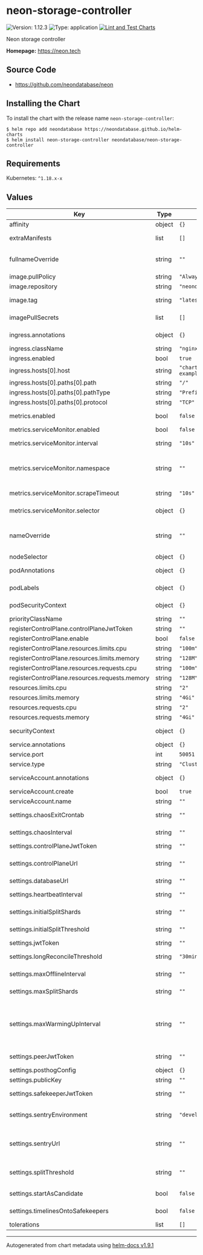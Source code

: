 # neon-storage-controller

![Version: 1.12.3](https://img.shields.io/badge/Version-1.12.3-informational?style=flat-square) ![Type: application](https://img.shields.io/badge/Type-application-informational?style=flat-square) [![Lint and Test Charts](https://github.com/neondatabase/helm-charts/actions/workflows/lint-test.yaml/badge.svg)](https://github.com/neondatabase/helm-charts/actions/workflows/lint-test.yaml)

Neon storage controller

**Homepage:** https://neon.tech

## Source Code

* <https://github.com/neondatabase/neon>

## Installing the Chart

To install the chart with the release name `neon-storage-controller`:

```console
$ helm repo add neondatabase https://neondatabase.github.io/helm-charts
$ helm install neon-storage-controller neondatabase/neon-storage-controller
```

## Requirements

Kubernetes: `^1.18.x-x`

## Values

| Key | Type | Default | Description |
|-----|------|---------|-------------|
| affinity | object | `{}` | Affinity for pod assignment |
| extraManifests | list | `[]` | Additional manifests that are created with the chart |
| fullnameOverride | string | `""` | String to fully override neon-storage-controller.fullname template |
| image.pullPolicy | string | `"Always"` | image pull policy |
| image.repository | string | `"neondatabase/neon"` | Neondatabase image repository |
| image.tag | string | `"latest"` | Overrides the image tag whose default is the chart appVersion. |
| imagePullSecrets | list | `[]` | Specify docker-registry secret names as an array |
| ingress.annotations | object | `{}` | Additional annotations for Ingress resource. |
| ingress.className | string | `"nginx-int"` | Ingress class for controller |
| ingress.enabled | bool | `true` | Enable ingress controller resource. |
| ingress.hosts[0].host | string | `"chart-example.local"` |  |
| ingress.hosts[0].paths[0].path | string | `"/"` |  |
| ingress.hosts[0].paths[0].pathType | string | `"Prefix"` |  |
| ingress.hosts[0].paths[0].protocol | string | `"TCP"` |  |
| metrics.enabled | bool | `false` | Enable prometheus metrcis autodiscovery |
| metrics.serviceMonitor.enabled | bool | `false` | Create ServiceMonitor resource |
| metrics.serviceMonitor.interval | string | `"10s"` | Interval in which prometheus scrapes |
| metrics.serviceMonitor.namespace | string | `""` | The namespace in which the ServiceMonitor will be created, if empty then Release.Namespace used |
| metrics.serviceMonitor.scrapeTimeout | string | `"10s"` | Scrape Timeout duration for prometheus |
| metrics.serviceMonitor.selector | object | `{}` | Additional labels to attach (used by Prometheus operator) |
| nameOverride | string | `""` | String to partially override neon-storage-controller.fullname template (will maintain the release name) |
| nodeSelector | object | `{}` | Node labels for pod assignment. |
| podAnnotations | object | `{}` | Annotations for neon-storage-controller pods |
| podLabels | object | `{}` | Additional labels for neon-storage-controller pods |
| podSecurityContext | object | `{}` | neon-storage-controller's pods Security Context |
| priorityClassName | string | `""` | Pod priority class |
| registerControlPlane.controlPlaneJwtToken | string | `""` |  |
| registerControlPlane.enable | bool | `false` |  |
| registerControlPlane.resources.limits.cpu | string | `"100m"` |  |
| registerControlPlane.resources.limits.memory | string | `"128M"` |  |
| registerControlPlane.resources.requests.cpu | string | `"100m"` |  |
| registerControlPlane.resources.requests.memory | string | `"128M"` |  |
| resources.limits.cpu | string | `"2"` |  |
| resources.limits.memory | string | `"4Gi"` |  |
| resources.requests.cpu | string | `"2"` |  |
| resources.requests.memory | string | `"4Gi"` |  |
| securityContext | object | `{}` | neon-storage-controller's containers Security Context |
| service.annotations | object | `{}` | Annotations to add to the service |
| service.port | int | `50051` | controller listen port |
| service.type | string | `"ClusterIP"` |  |
| serviceAccount.annotations | object | `{}` | Annotations to add to the service account |
| serviceAccount.create | bool | `true` |  |
| serviceAccount.name | string | `""` |  |
| settings.chaosExitCrontab | string | `""` | Chaos testing for immediate exit crontab |
| settings.chaosInterval | string | `""` | Chaos testing for tenant migration interval |
| settings.controlPlaneJwtToken | string | `""` |  |
| settings.controlPlaneUrl | string | `""` | Base URL for control plane API endpoints (e.g., https://control-plane.example.com/storage/api/v1/) |
| settings.databaseUrl | string | `""` |  |
| settings.heartbeatInterval | string | `""` | Period with which to send heartbeats to registered nodes. |
| settings.initialSplitShards | string | `""` | Number of shards to use for initial tenant splits. |
| settings.initialSplitThreshold | string | `""` | Size threshold in bytes for initial tenant splits. |
| settings.jwtToken | string | `""` |  |
| settings.longReconcileThreshold | string | `"30min"` | If a reconciliation takes longer than this, bump an alerting metric |
| settings.maxOfflineInterval | string | `""` | Grace period before marking unresponsive pageserver offline. |
| settings.maxSplitShards | string | `""` | Maximum number of shards for autosplits. |
| settings.maxWarmingUpInterval | string | `""` | Extended grace period within which pageserver may not respond to heartbeats. Kicks in after the node has been drained for restart and/or upon handling the re-attach request from a node. |
| settings.peerJwtToken | string | `""` | JWT token for authentication with other storage controller instances |
| settings.posthogConfig | object | `{}` | Posthog config |
| settings.publicKey | string | `""` |  |
| settings.safekeeperJwtToken | string | `""` | JWT token for authentication with safekeepers |
| settings.sentryEnvironment | string | `"development"` | "development" or "production". It will be visible in sentry in order to filter issues |
| settings.sentryUrl | string | `""` | url (will be converted into `SENTRY_DSN` environment variable) used by sentry to collect error/panic events in storage-controller |
| settings.splitThreshold | string | `""` | Shard size threshold in bytes for automatically splitting shards.  Omit to disable auto-sharding (default) |
| settings.startAsCandidate | bool | `false` | When set to True, restart the service gracefully |
| settings.timelinesOntoSafekeepers | bool | `false` | Whether to create timelines on safekeepers as well |
| tolerations | list | `[]` | Tolerations for pod assignment. |

----------------------------------------------
Autogenerated from chart metadata using [helm-docs v1.9.1](https://github.com/norwoodj/helm-docs/releases/v1.9.1)
